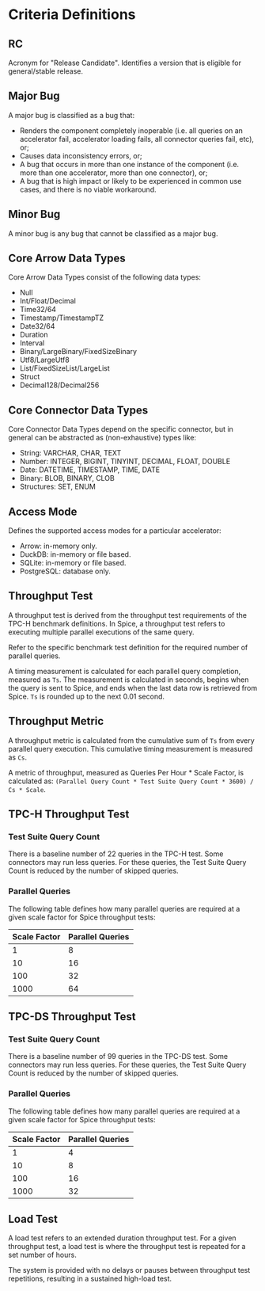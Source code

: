 # Criteria Definitions

## RC

Acronym for "Release Candidate". Identifies a version that is eligible for general/stable release.

## Major Bug

A major bug is classified as a bug that:

- Renders the component completely inoperable (i.e. all queries on an accelerator fail, accelerator loading fails, all connector queries fail, etc), or;
- Causes data inconsistency errors, or;
- A bug that occurs in more than one instance of the component (i.e. more than one accelerator, more than one connector), or;
- A bug that is high impact or likely to be experienced in common use cases, and there is no viable workaround.

## Minor Bug

A minor bug is any bug that cannot be classified as a major bug.

## Core Arrow Data Types

Core Arrow Data Types consist of the following data types:

- Null
- Int/Float/Decimal
- Time32/64
- Timestamp/TimestampTZ
- Date32/64
- Duration
- Interval
- Binary/LargeBinary/FixedSizeBinary
- Utf8/LargeUtf8
- List/FixedSizeList/LargeList
- Struct
- Decimal128/Decimal256

## Core Connector Data Types

Core Connector Data Types depend on the specific connector, but in general can be abstracted as (non-exhaustive) types like:

- String: VARCHAR, CHAR, TEXT
- Number: INTEGER, BIGINT, TINYINT, DECIMAL, FLOAT, DOUBLE
- Date: DATETIME, TIMESTAMP, TIME, DATE
- Binary: BLOB, BINARY, CLOB
- Structures: SET, ENUM

## Access Mode

Defines the supported access modes for a particular accelerator:

- Arrow: in-memory only.
- DuckDB: in-memory or file based.
- SQLite: in-memory or file based.
- PostgreSQL: database only.

## Throughput Test

A throughput test is derived from the throughput test requirements of the TPC-H benchmark definitions. In Spice, a throughput test refers to executing multiple parallel executions of the same query.

Refer to the specific benchmark test definition for the required number of parallel queries.

A timing measurement is calculated for each parallel query completion, measured as `Ts`. The measurement is calculated in seconds, begins when the query is sent to Spice, and ends when the last data row is retrieved from Spice. `Ts` is rounded up to the next 0.01 second.

## Throughput Metric

A throughput metric is calculated from the cumulative sum of `Ts` from every parallel query execution. This cumulative timing measurement is measured as `Cs`.

A metric of throughput, measured as Queries Per Hour * Scale Factor, is calculated as: `(Parallel Query Count * Test Suite Query Count * 3600) / Cs * Scale`.

## TPC-H Throughput Test

### Test Suite Query Count

There is a baseline number of 22 queries in the TPC-H test. Some connectors may run less queries. For these queries, the Test Suite Query Count is reduced by the number of skipped queries.

### Parallel Queries

The following table defines how many parallel queries are required at a given scale factor for Spice throughput tests:

| Scale Factor | Parallel Queries |
| ------------ | ---------------- |
| 1            | 8                |
| 10           | 16               |
| 100          | 32               |
| 1000         | 64               |

## TPC-DS Throughput Test

### Test Suite Query Count

There is a baseline number of 99 queries in the TPC-DS test. Some connectors may run less queries. For these queries, the Test Suite Query Count is reduced by the number of skipped queries.

### Parallel Queries

The following table defines how many parallel queries are required at a given scale factor for Spice throughput tests:

| Scale Factor | Parallel Queries |
| ------------ | ---------------- |
| 1            | 4                |
| 10           | 8                |
| 100          | 16               |
| 1000         | 32               |

## Load Test

A load test refers to an extended duration throughput test. For a given throughput test, a load test is where the throughput test is repeated for a set number of hours.

The system is provided with no delays or pauses between throughput test repetitions, resulting in a sustained high-load test.
